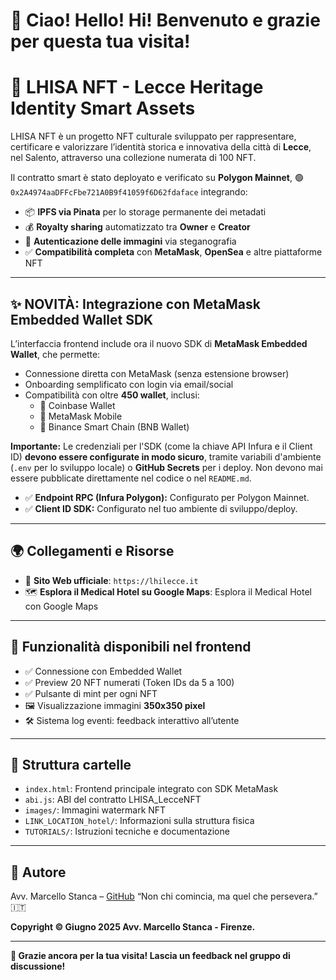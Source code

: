 # 👋 Ciao! Hello! Hi! Benvenuto e grazie per questa tua visita!

# 🧬 LHISA NFT - Lecce Heritage Identity Smart Assets

LHISA NFT è un progetto NFT culturale sviluppato per rappresentare, certificare e valorizzare l’identità storica e innovativa della città di **Lecce**, nel Salento, attraverso una collezione numerata di 100 NFT.

Il contratto smart è stato deployato e verificato su **Polygon Mainnet**, 🟢 `0x2A4974aaDFFcFbe721A0B9f41059f6D62fdaface` integrando:
* 📦 **IPFS via Pinata** per lo storage permanente dei metadati
* 💰 **Royalty sharing** automatizzato tra **Owner** e **Creator**
* 🔐 **Autenticazione delle immagini** via steganografia
* ✅ **Compatibilità completa** con **MetaMask**, **OpenSea** e altre piattaforme NFT

---

## ✨ NOVITÀ: Integrazione con MetaMask Embedded Wallet SDK

L’interfaccia frontend include ora il nuovo SDK di **MetaMask Embedded Wallet**, che permette:
* Connessione diretta con MetaMask (senza estensione browser)
* Onboarding semplificato con login via email/social
* Compatibilità con oltre **450 wallet**, inclusi:
    * 🔗 Coinbase Wallet
    * 🦊 MetaMask Mobile
    * 🐝 Binance Smart Chain (BNB Wallet)

**Importante:** Le credenziali per l'SDK (come la chiave API Infura e il Client ID) **devono essere configurate in modo sicuro**, tramite variabili d'ambiente (`.env` per lo sviluppo locale) o **GitHub Secrets** per i deploy. Non devono mai essere pubblicate direttamente nel codice o nel `README.md`.
* ✅ **Endpoint RPC (Infura Polygon):** Configurato per Polygon Mainnet.
* ✅ **Client ID SDK:** Configurato nel tuo ambiente di sviluppo/deploy.

---

## 🌍 Collegamenti e Risorse

* 🔗 **Sito Web ufficiale**: `https://lhilecce.it`
* 🗺️ **Esplora il Medical Hotel su Google Maps**: Esplora il Medical Hotel con Google Maps

---

## 🧪 Funzionalità disponibili nel frontend

* ✅ Connessione con Embedded Wallet
* ✅ Preview 20 NFT numerati (Token IDs da 5 a 100)
* ✅ Pulsante di mint per ogni NFT
* 🖼️ Visualizzazione immagini **350x350 pixel**
* 🛠️ Sistema log eventi: feedback interattivo all’utente

---

## 📁 Struttura cartelle

* `index.html`: Frontend principale integrato con SDK MetaMask
* `abi.js`: ABI del contratto LHISA_LecceNFT
* `images/`: Immagini watermark NFT
* `LINK_LOCATION_hotel/`: Informazioni sulla struttura fisica
* `TUTORIALS/`: Istruzioni tecniche e documentazione

---

## 🧠 Autore

Avv. Marcello Stanca – [GitHub](https://github.com/avvstancamarcello)
“Non chi comincia, ma quel che persevera.” 🇮🇹

**Copyright © Giugno 2025 Avv. Marcello Stanca - Firenze.**

---

**🙏 Grazie ancora per la tua visita! Lascia un feedback nel gruppo di discussione!**
